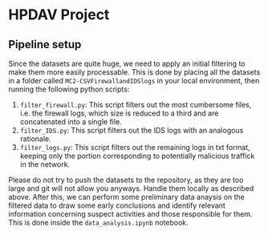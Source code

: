 # HPDAV Project
## Pipeline setup
Since the datasets are quite huge, we need to apply an initial filtering to make them more easily processable. This is done by placing all the datasets in a folder called ```MC2-CSVFirewallandIDSlogs``` in your local environment, then running the following python scripts:
1. ```filter_firewall.py```: This script filters out the most cumbersome files, i.e. the firewall logs, which size is reduced to a third and are concatenated into a single file.
2. ```filter_IDS.py```: This script filters out the IDS logs with an analogous rationale.
3. ```filter_logs.py```: This script filters out the remaining logs in txt format, keeping only the portion corresponding to potentially malicious traffick in the network.

Please do not try to push the datasets to the repository, as they are too large and git will not allow you anyways. Handle them locally as described above.
After this, we can perform some preliminary data anaysis on the filtered data to draw some early conclusions and identify relevant information concerning suspect activities and those responsible for them. This is done inside the ```data_analysis.ipynb``` notebook.